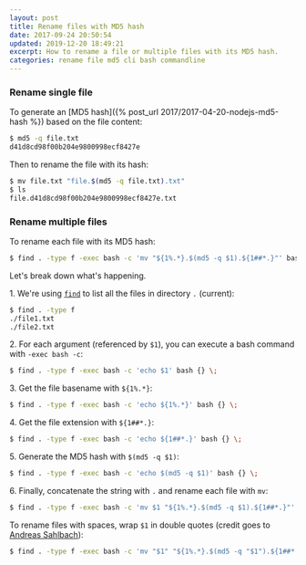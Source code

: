 ```yaml
---
layout: post
title: Rename files with MD5 hash
date: 2017-09-24 20:50:54
updated: 2019-12-20 18:49:21
excerpt: How to rename a file or multiple files with its MD5 hash.
categories: rename file md5 cli bash commandline
---
```


### Rename single file

To generate an [MD5 hash]({% post_url 2017/2017-04-20-nodejs-md5-hash %}) based on the file content:

```sh
$ md5 -q file.txt
d41d8cd98f00b204e9800998ecf8427e
```

Then to rename the file with its hash:

```sh
$ mv file.txt "file.$(md5 -q file.txt).txt"
$ ls
file.d41d8cd98f00b204e9800998ecf8427e.txt
```

### Rename multiple files

To rename each file with its MD5 hash:

```sh
$ find . -type f -exec bash -c 'mv "${1%.*}.$(md5 -q $1).${1##*.}"' bash {} \;
```

Let's break down what's happening.

1\. We're using [`find`](https://math2001.github.io/article/bashs-find-command/) to list all the files in directory `.` (current):

```sh
$ find . -type f
./file1.txt
./file2.txt
```

2\. For each argument (referenced by `$1`), you can execute a bash command with `-exec bash -c`:

```sh
$ find . -type f -exec bash -c 'echo $1' bash {} \;
```

3\. Get the file basename with `${1%.*}`:

```sh
$ find . -type f -exec bash -c 'echo ${1%.*}' bash {} \;
```

4\. Get the file extension with `${1##*.}`:

```sh
$ find . -type f -exec bash -c 'echo ${1##*.}' bash {} \;
```

5\. Generate the MD5 hash with `$(md5 -q $1)`:

```sh
$ find . -type f -exec bash -c 'echo $(md5 -q $1)' bash {} \;
```

6\. Finally, concatenate the string with `.` and rename each file with `mv`:

```sh
$ find . -type f -exec bash -c 'mv $1 "${1%.*}.$(md5 -q $1).${1##*.}"' bash {} \;
```

To rename files with spaces, wrap `$1` in double quotes (credit goes to [Andreas Sahlbach](http://disq.us/p/263g9pp)):

```sh
$ find . -type f -exec bash -c 'mv "$1" "${1%.*}.$(md5 -q "$1").${1##*.}"' bash {} \;
```
